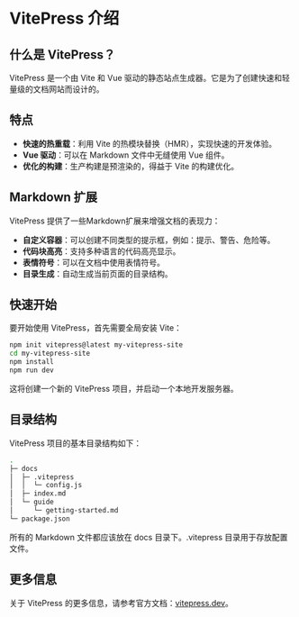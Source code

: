 # VitePress 介绍

## 什么是 VitePress？

VitePress 是一个由 Vite 和 Vue 驱动的静态站点生成器。它是为了创建快速和轻量级的文档网站而设计的。

## 特点

- **快速的热重载**：利用 Vite 的热模块替换（HMR），实现快速的开发体验。
- **Vue 驱动**：可以在 Markdown 文件中无缝使用 Vue 组件。
- **优化的构建**：生产构建是预渲染的，得益于 Vite 的构建优化。

## Markdown 扩展

VitePress 提供了一些Markdown扩展来增强文档的表现力：

- **自定义容器**：可以创建不同类型的提示框，例如：提示、警告、危险等。
- **代码块高亮**：支持多种语言的代码高亮显示。
- **表情符号**：可以在文档中使用表情符号。
- **目录生成**：自动生成当前页面的目录结构。




## 快速开始

要开始使用 VitePress，首先需要全局安装 Vite：

```bash
npm init vitepress@latest my-vitepress-site
cd my-vitepress-site
npm install
npm run dev
```

这将创建一个新的 VitePress 项目，并启动一个本地开发服务器。

## 目录结构

VitePress 项目的基本目录结构如下：

```bash
.
├─ docs
│  ├─ .vitepress
│  │  └─ config.js
│  ├─ index.md
│  └─ guide
│     └─ getting-started.md
└─ package.json

```
所有的 Markdown 文件都应该放在 docs 目录下。.vitepress 目录用于存放配置文件。

## 更多信息

关于 VitePress 的更多信息，请参考官方文档：[vitepress.dev](https://vitepress.dev/)。
